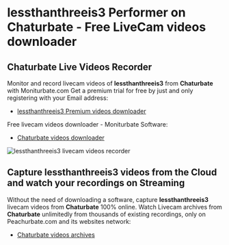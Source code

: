 # lessthanthreeis3 Performer on Chaturbate - Free LiveCam videos downloader

## Chaturbate Live Videos Recorder

Monitor and record livecam videos of **lessthanthreeis3** from **Chaturbate** with Moniturbate.com
Get a premium trial for free by just and only registering with your Email address:
* [lessthanthreeis3 Premium videos downloader](https://moniturbate.com/request-demo-licence-key.html)

Free livecam videos downloader - Moniturbate Software:
* [Chaturbate videos downloader](https://moniturbate.com/moniturbate-download-software.html)

![lessthanthreeis3 livecam videos recorder](https://peachurnet.com/templates/moniturbate-software.png)


## Capture lessthanthreeis3 videos from the Cloud and watch your recordings on Streaming

Without the need of downloading a software, capture **lessthanthreeis3** livecam videos from **Chaturbate** 100% online.
Watch Livecam archives from **Chaturbate** unlimitedly from thousands of existing recordings, only on Peachurbate.com and its websites network:
* [Chaturbate videos archives](https://peachurnet.com/)